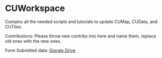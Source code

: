 # CUWorkspace
Contains all the needed scripts and tutorials to update CUMap, CUData, and CUTiles.

Contributions:
Please throw new contribs into here and name them, replace old ones with the new ones.

Form Submitted data: [Google Drive](https://drive.google.com/drive/folders/0BwaRChBgZOJmfmJkUWV3NkYtRWtIZEpiNVlURDNKN2hhZU5zeGtEMEdiSzVDUzh5ZkM3RkU?usp=sharing)
